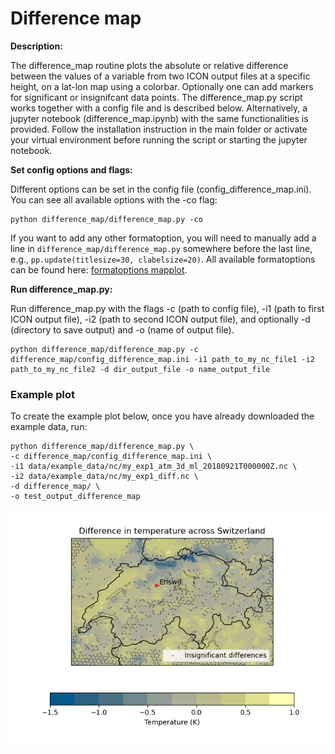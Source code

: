 # Difference map
**Description:**

The difference_map routine plots the absolute or relative difference between the values of a variable from two ICON output files at a specific height, on a lat-lon map using a colorbar. Optionally one can add markers for significant or insignifcant data points. The difference_map.py script works together with a config file and is described below. Alternatively, a jupyter notebook (difference_map.ipynb) with the same functionalities is provided. Follow the installation instruction in the main folder or activate your virtual environment before running the script or starting the jupyter notebook.

**Set config options and flags:**

Different options can be set in the config file (config_difference_map.ini). You can see all available options with the -co flag:

    python difference_map/difference_map.py -co
    
If you want to add any other formatoption, you will need to manually add a line in `difference_map/difference_map.py` somewhere before the last line, e.g., `pp.update(titlesize=30, clabelsize=20)`. All available formatoptions can be found here: [formatoptions mapplot](https://psyplot.github.io/psy-maps/generated/psyplot.project.plot.mapplot.html).

**Run difference_map.py:**

Run difference_map.py with the flags -c (path to config file), -i1 (path to first ICON output file), -i2 (path to second ICON output file),
and optionally -d (directory to save output) and -o (name of output file).

    python difference_map/difference_map.py -c difference_map/config_difference_map.ini -i1 path_to_my_nc_file1 -i2 path_to_my_nc_file2 -d dir_output_file -o name_output_file

### Example plot

To create the example plot below, once you have already downloaded the example data, run:

    python difference_map/difference_map.py \
    -c difference_map/config_difference_map.ini \
    -i1 data/example_data/nc/my_exp1_atm_3d_ml_20180921T000000Z.nc \
    -i2 data/example_data/nc/my_exp1_diff.nc \
    -d difference_map/ \
    -o test_output_difference_map

<p align="center">
<img src=difference_map_example.png width="550"/>
</p>
